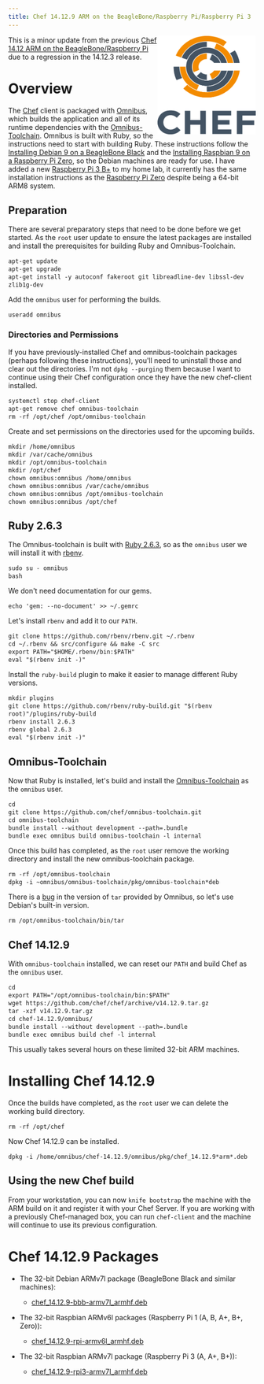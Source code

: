 ```yaml
---
title: Chef 14.12.9 ARM on the BeagleBone/Raspberry Pi/Raspberry Pi 3
---
```


<a href="https://github.com/chef/chef"><img src="/assets/chef-logo.png" alt="Chef" width="200" height="200" align="right" /></a>

This is a minor update from the previous [Chef 14.12 ARM on the BeagleBone/Raspberry Pi](/2019/04/18/chef-14-on-arm) due to a regression in the 14.12.3 release.

# Overview

The [Chef](github.com/chef/chef) client is packaged with [Omnibus](http://github.com/chef/omnibus), which builds the application and all of its runtime dependencies with the [Omnibus-Toolchain](http://github.com/chef/omnibus-toolchain). Omnibus is built with Ruby, so the instructions need to start with building Ruby. These instructions follow the [Installing Debian 9 on a BeagleBone Black](/2019/01/29/installing-debian-9-7-on-a-beaglebone-black) and the [Installing Raspbian 9 on a Raspberry Pi Zero](/2019/01/30/installing-raspbian-9-6-on-a-raspberry-pi-zero), so the Debian machines are ready for use. I have added a new [Raspberry Pi 3 B+](https://www.raspberrypi.org/products/raspberry-pi-3-model-b-plus/) to my home lab, it currently has the same installation instructions as the [Raspberry Pi Zero](/2019/01/30/installing-raspbian-9-6-on-a-raspberry-pi-zero) despite being a 64-bit ARM8 system.

## Preparation

There are several preparatory steps that need to be done before we get started.
As the `root` user update to ensure the latest packages are installed and install the prerequisites for building Ruby and Omnibus-Toolchain.

    apt-get update
    apt-get upgrade
    apt-get install -y autoconf fakeroot git libreadline-dev libssl-dev zlib1g-dev

Add the `omnibus` user for performing the builds.

    useradd omnibus

### Directories and Permissions

If you have previously-installed Chef and omnibus-toolchain packages (perhaps following these instructions), you'll need to uninstall those and clear out the directories. I'm not `dpkg --purging` them because I want to continue using their Chef configuration once they have the new chef-client installed.

    systemctl stop chef-client
    apt-get remove chef omnibus-toolchain
    rm -rf /opt/chef /opt/omnibus-toolchain

Create and set permissions on the directories used for the upcoming builds.

    mkdir /home/omnibus
    mkdir /var/cache/omnibus
    mkdir /opt/omnibus-toolchain
    mkdir /opt/chef
    chown omnibus:omnibus /home/omnibus
    chown omnibus:omnibus /var/cache/omnibus
    chown omnibus:omnibus /opt/omnibus-toolchain
    chown omnibus:omnibus /opt/chef

## Ruby 2.6.3

The Omnibus-toolchain is built with <a href="https://www.ruby-lang.org/en/downloads/">Ruby 2.6.3</a>, so as the `omnibus` user we will install it with [rbenv](https://github.com/rbenv).

    sudo su - omnibus
    bash

We don't need documentation for our gems.

    echo 'gem: --no-document' >> ~/.gemrc

Let's install `rbenv` and add it to our `PATH`.

    git clone https://github.com/rbenv/rbenv.git ~/.rbenv
    cd ~/.rbenv && src/configure && make -C src
    export PATH="$HOME/.rbenv/bin:$PATH"
    eval "$(rbenv init -)"

Install the `ruby-build` plugin to make it easier to manage different Ruby versions.

    mkdir plugins
    git clone https://github.com/rbenv/ruby-build.git "$(rbenv root)"/plugins/ruby-build
    rbenv install 2.6.3
    rbenv global 2.6.3
    eval "$(rbenv init -)"

## Omnibus-Toolchain

Now that Ruby is installed, let's build and install the [Omnibus-Toolchain](https://github.com/chef/omnibus-toolchain) as the `omnibus` user.

    cd
    git clone https://github.com/chef/omnibus-toolchain.git
    cd omnibus-toolchain
    bundle install --without development --path=.bundle
    bundle exec omnibus build omnibus-toolchain -l internal

Once this build has completed, as the `root` user remove the working directory and install the new omnibus-toolchain package.

    rm -rf /opt/omnibus-toolchain
    dpkg -i ~omnibus/omnibus-toolchain/pkg/omnibus-toolchain*deb

There is a [bug](https://github.com/chef/omnibus-toolchain/issues/73) in the version of `tar` provided by Omnibus, so let's use Debian's built-in version.

    rm /opt/omnibus-toolchain/bin/tar

## Chef 14.12.9

With `omnibus-toolchain` installed, we can reset our `PATH` and build Chef as the `omnibus` user.

    cd
    export PATH="/opt/omnibus-toolchain/bin:$PATH"
    wget https://github.com/chef/chef/archive/v14.12.9.tar.gz
    tar -xzf v14.12.9.tar.gz
    cd chef-14.12.9/omnibus/
    bundle install --without development --path=.bundle
    bundle exec omnibus build chef -l internal

This usually takes several hours on these limited 32-bit ARM machines.

# Installing Chef 14.12.9

Once the builds have completed, as the `root` user we can delete the working build directory.

    rm -rf /opt/chef

Now Chef 14.12.9 can be installed.

    dpkg -i /home/omnibus/chef-14.12.9/omnibus/pkg/chef_14.12.9*arm*.deb

## Using the new Chef build

From your workstation, you can now `knife bootstrap` the machine with the ARM build on it and register it with your Chef Server. If you are working with a previously Chef-managed box, you can run `chef-client` and the machine will continue to use its previous configuration.

# Chef 14.12.9 Packages

- The 32-bit Debian ARMv7l package (BeagleBone Black and similar machines):
  - [chef_14.12.9-bbb-armv7l_armhf.deb](https://www.dropbox.com/s/679poiw7os5ccho/chef_14.12.9-bbb-armv7l_armhf.deb?raw=1)

- The 32-bit Raspbian ARMv6l packages (Raspberry Pi 1 (A, B, A+, B+, Zero)):
  - [chef_14.12.9-rpi-armv6l_armhf.deb](https://www.dropbox.com/s/cg86hdh3a8xzr3l/chef_14.12.9-rpi-armv6l_armhf.deb?raw=1)

- The 32-bit Raspbian ARMv7l package (Raspberry Pi 3 (A, A+, B+)):
  - [chef_14.12.9-rpi3-armv7l_armhf.deb](https://www.dropbox.com/s/s714bz5qd1w9ku4/chef_14.12.9-rpi3-armv7l_armhf.deb?raw=1)
